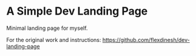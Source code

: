 # A Simple Dev Landing Page

Minimal landing page for myself.

For the original work and instructions: https://github.com/flexdinesh/dev-landing-page


